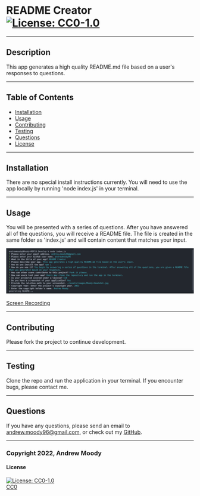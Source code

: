 # README Creator <br> [![License: CC0-1.0](https://img.shields.io/badge/License-CC0_1.0-lightgrey.svg)](http://creativecommons.org/publicdomain/zero/1.0/)
---

## Description

This app generates a high quality README.md file based on a user's responses to questions.

---
## Table of Contents

- [Installation](#installation)
- [Usage](#usage)
- [Contributing](#contributing)
- [Testing](#testing)
- [Questions](#questions)
- [License](#license)

---
## Installation

There are no special install instructions currently. You will need to use the app locally by running 'node index.js' in your terminal.

---
## Usage

You will be presented with a series of questions. After you have answered all of the questions, you will receive a README file. The file is created in the same folder as 'index.js' and will contain content that matches your input.

![Screenshot](./assets/images/readmeCreatorScreenshot.png)

[Screen Recording](https://drive.google.com/file/d/1qQtnZG5ZzKv7wuNTDW7J2t8pSIiGJGM5/view?usp=sharing)

---
## Contributing

Please fork the project to continue development.

---
## Testing

Clone the repo and run the application in your terminal. If you encounter bugs, please contact me.

---
## Questions

If you have any questions, please send an email to <andrew.moody96@gmail.com>, or check out my [GitHub](https://github.com/andrewmoody96).

---
### Copyright 2022, Andrew Moody<br>
  #### License
  [![License: CC0-1.0](https://img.shields.io/badge/License-CC0_1.0-lightgrey.svg)](http://creativecommons.org/publicdomain/zero/1.0/)
  <br>
  [CC0](https://creativecommons.org/publicdomain/zero/1.0/legalcode)
